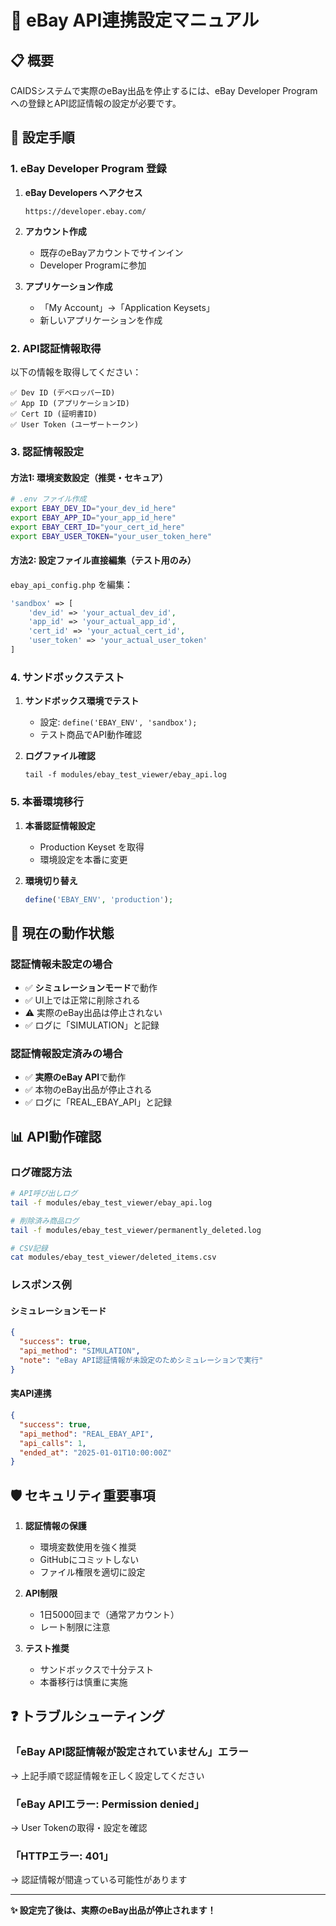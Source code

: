 # 🎯 eBay API連携設定マニュアル

## **📋 概要**

CAIDSシステムで実際のeBay出品を停止するには、eBay Developer Program への登録とAPI認証情報の設定が必要です。

## **🔧 設定手順**

### **1. eBay Developer Program 登録**

1. **eBay Developers へアクセス**
   ```
   https://developer.ebay.com/
   ```

2. **アカウント作成**
   - 既存のeBayアカウントでサインイン
   - Developer Programに参加

3. **アプリケーション作成**
   - 「My Account」→「Application Keysets」
   - 新しいアプリケーションを作成

### **2. API認証情報取得**

以下の情報を取得してください：

```
✅ Dev ID (デベロッパーID)
✅ App ID (アプリケーションID) 
✅ Cert ID (証明書ID)
✅ User Token (ユーザートークン)
```

### **3. 認証情報設定**

#### **方法1: 環境変数設定（推奨・セキュア）**

```bash
# .env ファイル作成
export EBAY_DEV_ID="your_dev_id_here"
export EBAY_APP_ID="your_app_id_here"  
export EBAY_CERT_ID="your_cert_id_here"
export EBAY_USER_TOKEN="your_user_token_here"
```

#### **方法2: 設定ファイル直接編集（テスト用のみ）**

`ebay_api_config.php` を編集：

```php
'sandbox' => [
    'dev_id' => 'your_actual_dev_id',
    'app_id' => 'your_actual_app_id',
    'cert_id' => 'your_actual_cert_id', 
    'user_token' => 'your_actual_user_token'
]
```

### **4. サンドボックステスト**

1. **サンドボックス環境でテスト**
   - 設定: `define('EBAY_ENV', 'sandbox');`
   - テスト商品でAPI動作確認

2. **ログファイル確認**
   ```
   tail -f modules/ebay_test_viewer/ebay_api.log
   ```

### **5. 本番環境移行**

1. **本番認証情報設定**
   - Production Keyset を取得
   - 環境設定を本番に変更

2. **環境切り替え**
   ```php
   define('EBAY_ENV', 'production');
   ```

## **🚨 現在の動作状態**

### **認証情報未設定の場合**
- ✅ **シミュレーションモード**で動作
- ✅ UI上では正常に削除される
- ⚠️ 実際のeBay出品は停止されない
- ✅ ログに「SIMULATION」と記録

### **認証情報設定済みの場合**  
- ✅ **実際のeBay API**で動作
- ✅ 本物のeBay出品が停止される
- ✅ ログに「REAL_EBAY_API」と記録

## **📊 API動作確認**

### **ログ確認方法**
```bash
# API呼び出しログ
tail -f modules/ebay_test_viewer/ebay_api.log

# 削除済み商品ログ  
tail -f modules/ebay_test_viewer/permanently_deleted.log

# CSV記録
cat modules/ebay_test_viewer/deleted_items.csv
```

### **レスポンス例**

#### **シミュレーションモード**
```json
{
  "success": true,
  "api_method": "SIMULATION",
  "note": "eBay API認証情報が未設定のためシミュレーションで実行"
}
```

#### **実API連携**
```json
{
  "success": true, 
  "api_method": "REAL_EBAY_API",
  "api_calls": 1,
  "ended_at": "2025-01-01T10:00:00Z"
}
```

## **🛡️ セキュリティ重要事項**

1. **認証情報の保護**
   - 環境変数使用を強く推奨
   - GitHubにコミットしない
   - ファイル権限を適切に設定

2. **API制限**
   - 1日5000回まで（通常アカウント）
   - レート制限に注意

3. **テスト推奨**
   - サンドボックスで十分テスト
   - 本番移行は慎重に実施

## **❓ トラブルシューティング**

### **「eBay API認証情報が設定されていません」エラー**
→ 上記手順で認証情報を正しく設定してください

### **「eBay APIエラー: Permission denied」** 
→ User Tokenの取得・設定を確認

### **「HTTPエラー: 401」**
→ 認証情報が間違っている可能性があります

---

**✨ 設定完了後は、実際のeBay出品が停止されます！**